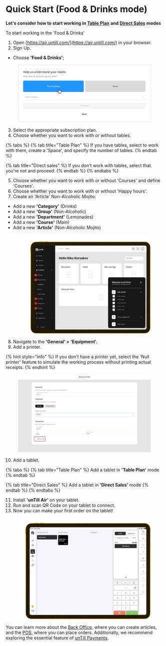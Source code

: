 # Quick Start (Food & Drinks mode)

**Let's consider how to start working in** [**Table Plan**](../features/sales-modes/table-plan-mode.md) **and** [**Direct Sales**](../features/sales-modes/direct-sales-mode.md) **modes**

To start working in the 'Food & Drinks'

1. Open [https://air.untill.com/](https://air.untill.com/) in your browser.
2. Sign Up.

* Choose **'Food & Drinks'**;

<figure><img src="../.gitbook/assets/quick-start5.png" alt=""><figcaption></figcaption></figure>

3. Select the appropriate subscription plan.
4. Choose whether you want to work with or without tables.

{% tabs %}
{% tab title="Table Plan" %}
If you have tables, select to work with them, create a 'Space', and specify the number of tables.
{% endtab %}

{% tab title="Direct sales" %}
If you don't work with tables, select that you're not and proceed.
{% endtab %}
{% endtabs %}

5. Choose whether you want to work with or without 'Courses' and define 'Courses'.
6. Choose whether you want to work with or without 'Happy hours'.&#x20;
7. Create an 'Article' Non-Alcoholic Mojito:

* Add a new **'Category'** (Drinks)
* Add a new **'Group'** (Non-Alcoholic)
* Add a new **'Department'** (Lemonades)
* Add a new **'Course'** (Main)
* Add a new **'Article'** (Non-Alcoholic Mojito)

<figure><img src="../.gitbook/assets/sequence-tablet.png" alt=""><figcaption></figcaption></figure>

8. Navigate to the **'General' > 'Equipment'.**
9. Add a printer.

{% hint style="info" %}
If you don't have a printer yet, select the 'Null printer' feature to simulate the working process without printing actual receipts.
{% endhint %}

<figure><img src="../.gitbook/assets/quick-start2.png" alt=""><figcaption></figcaption></figure>

10. Add a tablet.

{% tabs %}
{% tab title="Table Plan" %}
Add a tablet in **'Table Plan'** mode
{% endtab %}

{% tab title="Direct Sales" %}
Add a tablet in **'Direct Sales'** mode
{% endtab %}
{% endtabs %}

11. Install **'unTill Air'** on your tablet.
12. Run and scan QR Code on your tablet to connect.
13. Now you can make your first order on the tablet!

<figure><img src="../.gitbook/assets/quick-start-on-tablet.jpg" alt=""><figcaption></figcaption></figure>

You can learn more about the [Back Office](../back-office-intro.md), where you can create articles, and the [POS](../pos-intro.md), where you can place orders. Additionally, we recommend exploring the essential feature of [unTill Payments](../features/untill-payments/).
